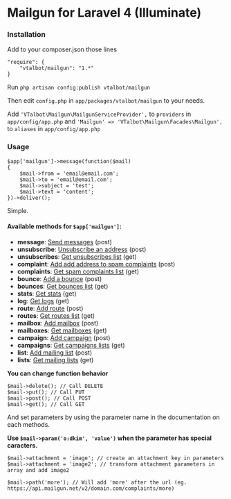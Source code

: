 # Mailgun  for Laravel 4 (Illuminate)

### Installation

Add to your composer.json those lines

    "require": {
        "vtalbot/mailgun": "1.*"
    }

Run `php artisan config:publish vtalbot/mailgun`

Then edit `config.php` in `app/packages/vtalbot/mailgun` to your needs.

Add `'VTalbot\Mailgun\MailgunServiceProvider',` to `providers` in `app/config/app.php`
and `'Mailgun' => 'VTalbot\Mailgun\Facades\Mailgun',` to `aliases` in `app/config/app.php`

### Usage

    $app['mailgun']->message(function($mail)
    {
        $mail->from = 'email@email.com';
        $mail->to = 'email@email.com';
        $mail->subject = 'test';
        $mail->text = 'content';
    })->deliver();

Simple.

#### Available methods for `$app['mailgun']`:

* **message**: [Send messages](http://documentation.mailgun.net/api-sending.html) (post)
* **unsubscribe**: [Unsubscribe an address](http://documentation.mailgun.net/api-unsubscribes.html) (post)
* **unsubscribes**: [Get unsubscribes list](http://documentation.mailgun.net/api-unsubscribes.html) (get)
* **complaint**: [Add add address to spam complaints](http://documentation.mailgun.net/api-complaints.html) (post)
* **complaints**: [Get spam complaints list](http://documentation.mailgun.net/api-complaints.html) (get)
* **bounce**: [Add a bounce](http://documentation.mailgun.net/api-bounces.html) (post)
* **bounces**: [Get bounces list](http://documentation.mailgun.net/api-bounces.html) (get)
* **stats**: [Get stats](http://documentation.mailgun.net/api-stats.html) (get)
* **log**: [Get logs](http://documentation.mailgun.net/api-logs.html) (get)
* **route**: [Add route](http://documentation.mailgun.net/api-routes.html) (post)
* **routes**: [Get routes list](http://documentation.mailgun.net/api-routes.html) (get)
* **mailbox**: [Add mailbox](http://documentation.mailgun.net/api-mailboxes.html) (post)
* **mailboxes**: [Get mailboxes](http://documentation.mailgun.net/api-mailboxes.html) (get)
* **campaign**: [Add campaign](http://documentation.mailgun.net/api-campaigns.html) (post)
* **campaigns**: [Get campaigns lists](http://documentation.mailgun.net/api-campaigns.html) (get)
* **list**: [Add mailing list](http://documentation.mailgun.net/api-mailinglists.html) (post)
* **lists**: [Get mailing lists](http://documentation.mailgun.net/api-mailinglists.html) (get)

**You can change function behavior**

    $mail->delete(); // Call DELETE
    $mail->put(); // Call PUT
    $mail->post(); // Call POST
    $mail->get(); // Call GET

And set parameters by using the parameter name in the documentation on each methods.

**Use `$mail->param('o:dkim', 'value')` when the parameter has special caracters.**

    $mail->attachment = 'image'; // create an attachment key in parameters
    $mail->attachment = 'image2'; // transform attachment parameters in array and add image2

    $mail->path('more'); // Will add 'more' after the url (eg. https://api.mailgun.net/v2/domain.com/complaints/more)
